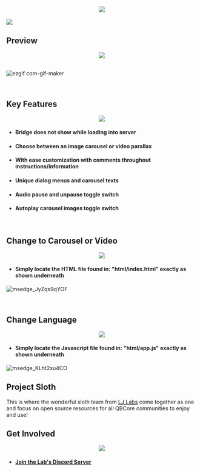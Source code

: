 <div align="middle">
    <img width="auto" src="https://user-images.githubusercontent.com/91661118/154636046-d2f41380-7f24-416f-8e5c-dd86687bee31.png" />
</div>
<br>
<div align="left">
    <img width="auto" src="https://user-images.githubusercontent.com/91661118/153122057-e0da9bcc-f1c5-407a-9388-0999fc6e80c2.png"/>
</div>

## Preview
<div align="middle">
    <img width="auto" src="https://user-images.githubusercontent.com/91661118/154784761-d9e1a3de-3f34-47dc-afc2-0aecb6d17042.png"/>
</div>

<br>

![ezgif com-gif-maker](https://user-images.githubusercontent.com/91661118/154784752-9f0e3466-4175-4ccb-bd87-76fbdc6e017c.gif)

<br>

## Key Features
<div align="middle">
    <img width="auto" src="https://user-images.githubusercontent.com/91661118/154636617-a2ad4c09-4b60-4438-832a-ed1c505b52ea.png"/>
</div>

* #### Bridge does not show while loading into server
* #### Choose between an image carousel or video parallax
* #### With ease customization with comments throughout instructions/information
* #### Unique dialog menus and carousel texts
* #### Audio pause and unpause toggle switch
* #### Autoplay carousel images toggle switch

<br>

## Change to Carousel or Video
<div align="middle">
    <img width="auto" src="https://user-images.githubusercontent.com/91661118/154641230-17b3da6f-e731-472c-8447-d280d2d28c82.png"/>
</div>

* #### Simply locate the HTML file found in: "html/index.html" exactly as shown underneath 

![msedge_JyZqs9qYOF](https://user-images.githubusercontent.com/91661118/154643406-2de08033-1eca-4146-a0c7-d28f64995973.gif)

<br>

## Change Language
<div align="middle">
    <img width="auto" src="https://user-images.githubusercontent.com/91661118/154641827-fd6d3ced-9d9c-43fb-9b20-440d7ff562b0.png"/>
</div>

* #### Simply locate the Javascript file found in: "html/app.js" exactly as shown underneath
![msedge_KLht2xu4CO](https://user-images.githubusercontent.com/91661118/154643782-a9d555f9-3f7a-4eae-816c-6a392c7a3fa4.gif)

## Project Sloth
This is where the wonderful sloth team from [LJ Labs](https://discord.gg/loljoshie) come together as one and focus on open source resources for all QBCore communities to enjoy and use!

## Get Involved
<div align="middle">
    <img width="auto" src="https://user-images.githubusercontent.com/91661118/153535636-14e854f4-6f97-4cde-a9b8-1004ca0e23b2.png"/>
</div>

* #### [Join the Lab's Discord Server](https://discord.gg/loljoshie)

<br>
